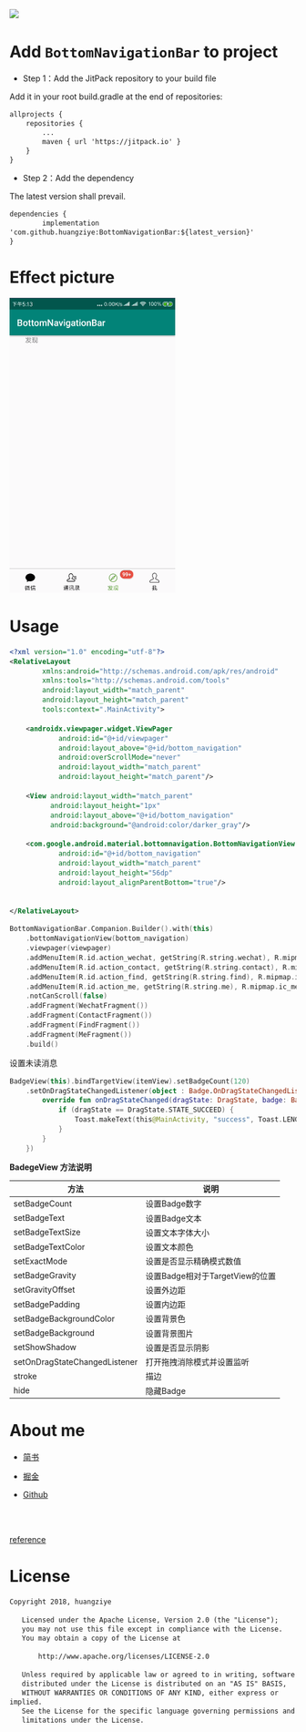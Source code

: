 
[![](https://jitpack.io/v/huangziye/BottomNavigationBar.svg)](https://jitpack.io/#huangziye/BottomNavigationBar)


# Add ` BottomNavigationBar ` to project

- Step 1：Add the JitPack repository to your build file

Add it in your root build.gradle at the end of repositories:

```android
allprojects {
    repositories {
        ...
        maven { url 'https://jitpack.io' }
    }
}
```

- Step 2：Add the dependency

The latest version shall prevail.

```android
dependencies {
        implementation 'com.github.huangziye:BottomNavigationBar:${latest_version}'
}
```




# Effect picture


![圆形图片效果图](./screenshot/BottomNavigationBar.gif)


# Usage

```xml
<?xml version="1.0" encoding="utf-8"?>
<RelativeLayout
        xmlns:android="http://schemas.android.com/apk/res/android"
        xmlns:tools="http://schemas.android.com/tools"
        android:layout_width="match_parent"
        android:layout_height="match_parent"
        tools:context=".MainActivity">

    <androidx.viewpager.widget.ViewPager
            android:id="@+id/viewpager"
            android:layout_above="@+id/bottom_navigation"
            android:overScrollMode="never"
            android:layout_width="match_parent"
            android:layout_height="match_parent"/>

    <View android:layout_width="match_parent"
          android:layout_height="1px"
          android:layout_above="@+id/bottom_navigation"
          android:background="@android:color/darker_gray"/>

    <com.google.android.material.bottomnavigation.BottomNavigationView
            android:id="@+id/bottom_navigation"
            android:layout_width="match_parent"
            android:layout_height="56dp"
            android:layout_alignParentBottom="true"/>


</RelativeLayout>
```


```Kotlin
BottomNavigationBar.Companion.Builder().with(this)
    .bottomNavigationView(bottom_navigation)
    .viewpager(viewpager)
    .addMenuItem(R.id.action_wechat, getString(R.string.wechat), R.mipmap.ic_wechat)
    .addMenuItem(R.id.action_contact, getString(R.string.contact), R.mipmap.ic_contact)
    .addMenuItem(R.id.action_find, getString(R.string.find), R.mipmap.ic_find)
    .addMenuItem(R.id.action_me, getString(R.string.me), R.mipmap.ic_me)
    .notCanScroll(false)
    .addFragment(WechatFragment())
    .addFragment(ContactFragment())
    .addFragment(FindFragment())
    .addFragment(MeFragment())
    .build()
```

设置未读消息

```kotlin
BadgeView(this).bindTargetView(itemView).setBadgeCount(120)
    .setOnDragStateChangedListener(object : Badge.OnDragStateChangedListener {
        override fun onDragStateChanged(dragState: DragState, badge: Badge, targetView: View) {
            if (dragState == DragState.STATE_SUCCEED) {
                Toast.makeText(this@MainActivity, "success", Toast.LENGTH_SHORT).show()
            }
        }
    })
```


**BadegeView 方法说明**

| 方法	| 说明 |
| --- | --- |
| setBadgeCount | 设置Badge数字 |
| setBadgeText | 设置Badge文本 |
| setBadgeTextSize | 设置文本字体大小 |
| setBadgeTextColor | 设置文本颜色 |
| setExactMode | 设置是否显示精确模式数值 |
| setBadgeGravity | 设置Badge相对于TargetView的位置 |
| setGravityOffset | 设置外边距 |
| setBadgePadding | 设置内边距 |
| setBadgeBackgroundColor | 设置背景色 |
| setBadgeBackground | 设置背景图片 |
| setShowShadow | 设置是否显示阴影 |
| setOnDragStateChangedListener | 打开拖拽消除模式并设置监听 |
| stroke | 描边 |
| hide | 隐藏Badge |





# About me


- [简书](https://user-gold-cdn.xitu.io/2018/7/26/164d5709442f7342)

- [掘金](https://juejin.im/user/5ad93382518825671547306b)

- [Github](https://github.com/huangziye)


<br />
<br />

[reference](https://github.com/qstumn/BadgeView)

# License

```
Copyright 2018, huangziye

   Licensed under the Apache License, Version 2.0 (the "License");
   you may not use this file except in compliance with the License.
   You may obtain a copy of the License at

       http://www.apache.org/licenses/LICENSE-2.0

   Unless required by applicable law or agreed to in writing, software
   distributed under the License is distributed on an "AS IS" BASIS,
   WITHOUT WARRANTIES OR CONDITIONS OF ANY KIND, either express or implied.
   See the License for the specific language governing permissions and
   limitations under the License.
```



